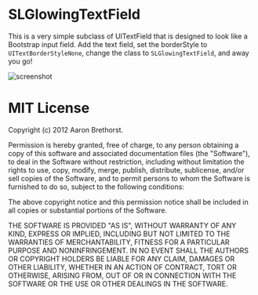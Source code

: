 SLGlowingTextField
===

This is a very simple subclass of UITextField that is designed to look like a Bootstrap input field. Add the text field, set the borderStyle to `UITextBorderStyleNone`, change the class to `SLGlowingTextField`, and away you go!

![screenshot](https://raw.github.com/aaronbrethorst/SLGlowingTextField/master/screenshot.png)

MIT License
===

Copyright (c) 2012 Aaron Brethorst.

Permission is hereby granted, free of charge, to any person obtaining a copy of this software and associated documentation files (the "Software"), to deal in the Software without restriction, including without limitation the rights to use, copy, modify, merge, publish, distribute, sublicense, and/or sell copies of the Software, and to permit persons to whom the Software is furnished to do so, subject to the following conditions:

The above copyright notice and this permission notice shall be included in all copies or substantial portions of the Software.

THE SOFTWARE IS PROVIDED "AS IS", WITHOUT WARRANTY OF ANY KIND, EXPRESS OR IMPLIED, INCLUDING BUT NOT LIMITED TO THE WARRANTIES OF MERCHANTABILITY, FITNESS FOR A PARTICULAR PURPOSE AND NONINFRINGEMENT. IN NO EVENT SHALL THE AUTHORS OR COPYRIGHT HOLDERS BE LIABLE FOR ANY CLAIM, DAMAGES OR OTHER LIABILITY, WHETHER IN AN ACTION OF CONTRACT, TORT OR OTHERWISE, ARISING FROM, OUT OF OR IN CONNECTION WITH THE SOFTWARE OR THE USE OR OTHER DEALINGS IN THE SOFTWARE.